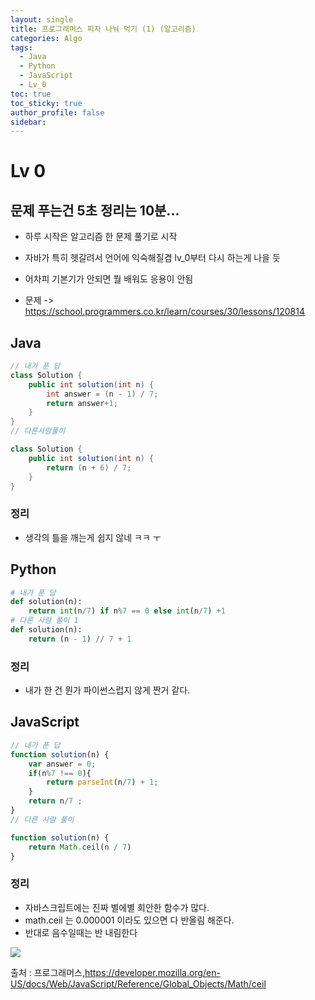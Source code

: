 ```yaml
---
layout: single
title: 프로그래머스 피자 나눠 먹기 (1) (알고리즘)
categories: Algo
tags:
  - Java
  - Python
  - JavaScript
  - Lv_0
toc: true
toc_sticky: true
author_profile: false
sidebar:
---
```

# Lv 0

## 문제 푸는건 5초 정리는 10분...

- 하루 시작은 알고리즘 한 문제 풀기로 시작
- 자바가 특히 헷갈려서 언어에 익숙해질겸 lv_0부터 다시 하는게 나을 듯
- 어차피 기본기가 안되면 뭘 배워도 응용이 안됨

- 문제 -> https://school.programmers.co.kr/learn/courses/30/lessons/120814

## Java

```java
// 내가 푼 답
class Solution {
    public int solution(int n) {
        int answer = (n - 1) / 7;
        return answer+1;
    }
}
// 다른사람풀이 

class Solution {
    public int solution(int n) {
        return (n + 6) / 7;
    }
}
```
### 정리
- 생각의 틀을 깨는게 쉽지 않네 ㅋㅋ ㅜ



## Python
```python
# 내가 푼 답
def solution(n):
    return int(n/7) if n%7 == 0 else int(n/7) +1
# 다른 사람 풀이 1
def solution(n):
    return (n - 1) // 7 + 1

```
### 정리
- 내가 한 건 뭔가 파이썬스럽지 않게 짠거 같다.



## JavaScript

```javascript
// 내가 푼 답
function solution(n) {
    var answer = 0;
    if(n%7 !== 0){
        return parseInt(n/7) + 1;
    }
    return n/7 ;
}
// 다른 사람 풀이

function solution(n) {
    return Math.ceil(n / 7)
}
```
### 정리
- 자바스크립트에는 진짜 별에별 희안한 함수가 많다.
- math.ceil 는 0.000001 이라도 있으면 다 반올림 해준다.
- 반대로 음수일때는 반 내림한다

![](https://i.imgur.com/KKpgQKZ.png)


출처 : 프로그래머스,https://developer.mozilla.org/en-US/docs/Web/JavaScript/Reference/Global_Objects/Math/ceil